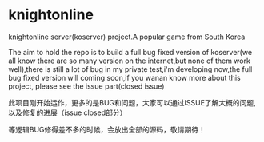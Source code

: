 knightonline
============

knightonline server(koserver) project.A popular game from South Korea

The aim to hold the repo is to build a full bug fixed version of koserver(we all know there are so many version on the internet,but none of them work well),there is still a lot of bug in my private test,i'm developing now,the full bug fixed version will coming soon,if you wanan know more about this project, please see the issue part(closed issue)

此项目刚开始运作，更多的是BUG和问题，大家可以通过ISSUE了解大概的问题,以及修复的进展（issue closed部分）

等逻辑BUG修得差不多的时候，会放出全部的源码，敬请期待！


